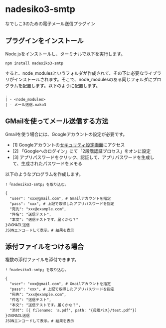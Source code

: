 # nadesiko3-smtp

なでしこ3のための電子メール送信プラグイン

## プラグインをインストール

Node.jsをインストールし、ターミナルで以下を実行します。

```
npm install nadesiko3-smtp
```

すると、node_modulesというフォルダが作成されて、その下に必要なライブラリがインストールされます。そこで、node_modulesのある同じフォルダにプログラムを配置します。以下のように配置します。

```
.
| - <node_modules>
| - メール送信.nako3
```

## GMailを使ってメール送信する方法

Gmailを使う場合には、Googleアカウントの設定が必要です。

- [1] Googleアカウントの[セキュリティ設定画面](https://myaccount.google.com/security?hl=ja)にアクセス
- [2] 「Googleへのログイン」にて「2段階認証プロセス」をオンに設定
- [3] アプリパスワードをクリック、認証して、アプリパスワードを生成して、生成されたパスワードをメモる

以下のようなプログラムを作成します。

```
!「nadesiko3-smtp」を取り込む。

{
  "user": "xxx@gmail.com", # Gmailアカウントを指定
  "pass": "xxx", # 上記で取得したアプリパスワードを指定
  "宛先": "xxx@example.com",
  "件名": "送信テスト",
  "本文": "送信テストです。届くかな？"
}のGMAIL送信
JSONエンコードして表示。# 結果を表示
```

## 添付ファイルをつける場合

複数の添付ファイルを添付できます。

```
!「nadesiko3-smtp」を取り込む。

{
  "user": "xxx@gmail.com", # Gmailアカウントを指定
  "pass": "xxx", # 上記で取得したアプリパスワードを指定
  "宛先": "xxx@example.com",
  "件名": "送信テスト",
  "本文": "送信テストです。届くかな？",
  "添付": [{ filename: 'a.pdf', path: "{母艦パス}/test.pdf"}]
}のGMAIL送信
JSONエンコードして表示。# 結果を表示
```
